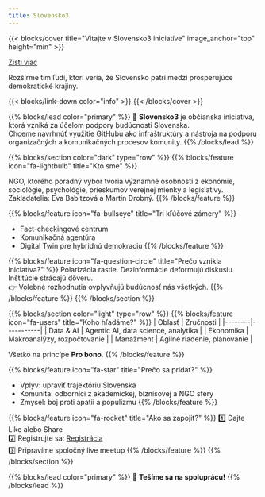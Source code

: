 ```yaml
---
title: Slovensko3
---
```


{{< blocks/cover title="Vitajte v Slovensko3 iniciatíve" image_anchor="top" height="min" >}}

<a class="btn btn-lg btn-primary me-3 mb-4" href="#kto-sme">
  Zisti viac <i class="fas fa-arrow-alt-circle-down ms-2"></i>
</a>
<p class="lead mt-5">Rozšírme tím ľudí, ktorí veria, že Slovensko patrí medzi prosperujúce demokratické krajiny.</p>
{{< blocks/link-down color="info" >}}
{{< /blocks/cover >}}

{{% blocks/lead color="primary" %}}
💛 **Slovensko3** je občianska iniciatíva, ktorá vzniká za účelom podpory budúcnosti Slovenska.  
Chceme navrhnúť využitie GitHubu ako infraštruktúry a nástroja na podporu organizačných a komunikačných procesov komunity.
{{% /blocks/lead %}}

{{% blocks/section color="dark" type="row" %}}
{{% blocks/feature icon="fa-lightbulb" title="Kto sme" %}}
<a id="kto-sme"></a>


NGO, ktorého poradný výbor tvoria významné osobnosti z ekonómie, sociológie, psychológie, prieskumov verejnej mienky a legislatívy.
Zakladatelia: Eva Babitzová a Martin Drobný.
{{% /blocks/feature %}}

{{% blocks/feature icon="fa-bullseye" title="Tri kľúčové zámery" %}}
- Fact-checkingové centrum  
- Komunikačná agentúra  
- Digital Twin pre hybridnú demokraciu
{{% /blocks/feature %}}

{{% blocks/feature icon="fa-question-circle" title="Prečo vznikla iniciatíva?" %}}
Polarizácia rastie. Dezinformácie deformujú diskusiu. Inštitúcie strácajú dôveru.  
👉 Volebné rozhodnutia ovplyvňujú budúcnosť nás všetkých.
{{% /blocks/feature %}}
{{% /blocks/section %}}

{{% blocks/section color="light" type="row" %}}
{{% blocks/feature icon="fa-users" title="Koho hľadáme?" %}}
| Oblasť | Zručnosti |
|--------|-----------|
| Dáta & AI | Agentic AI, data science, analytika |
| Ekonomika | Makroanalýzy, rozpočtovanie |
| Manažment | Agilné riadenie, plánovanie |

Všetko na princípe **Pro bono**.
{{% /blocks/feature %}}

{{% blocks/feature icon="fa-star" title="Prečo sa pridať?" %}}
- Vplyv: upraviť trajektóriu Slovenska  
- Komunita: odborníci z akademickej, biznisovej a NGO sféry  
- Zmysel: boj proti apatii a populizmu
{{% /blocks/feature %}}

{{% blocks/feature icon="fa-rocket" title="Ako sa zapojiť?" %}}
1️⃣ Dajte Like alebo Share  
2️⃣ Registrujte sa: [Registrácia](https://lnkd.in/dUrDu7wP)  
3️⃣ Pripravíme spoločný live meetup
{{% /blocks/feature %}}
{{% /blocks/section %}}

{{% blocks/lead color="primary" %}}
💛 **Tešíme sa na spoluprácu!**
{{% /blocks/lead %}}
